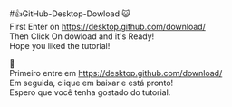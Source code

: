 #👍GitHub-Desktop-Dowload
😺  
First Enter on https://desktop.github.com/download/  
Then Click On dowload and it's Ready!  
Hope you liked the tutorial!  
  

🐙  
Primeiro entre em https://desktop.github.com/download/  
Em seguida, clique em baixar e está pronto!  
Espero que você tenha gostado do tutorial.  
